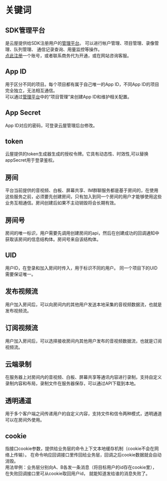 # 关键词

<h2 id=sdkMgr>SDK管理平台</h2>

是云屋提供给SDK注册用户的[管理平台](https://sdk.cloudroom.com/mgr_sdk/)。 可以进行帐户管理、项目管理、录像管理、队列管理、 通信记录查询、用量监控等操作。  
[点此注册](https://sdk.cloudroom.com/mgr_sdk/register.html)一个账号，或者联系商务代为开通，或在网站咨询客服。

<h2 id=appID>App ID</h2>

用于区分不同的项目。每个项目都有属于自己唯一的App ID，不同App ID的项目完全独立，无法相互通信。  
可以通过[管理平台](https://sdk.cloudroom.com/mgr_sdk/)中的“项目管理”来创建App ID和维护相关配置。

<h2 id=appSecret>App Secret</h2>

App ID对应的密码，可登录云屋管理后台修改。

<h2 id=token>token</h2>

云屋提供的token生成器生成的授权令牌。它具有动态性、时效性,可以替换appSecret用于登录鉴权。

<h2 id=room>房间</h2>

平台当前提供的音视频、白板、屏幕共享、IM群聊服务都是基于房间的，在使用这些服务之前，必须要先创建房间，只有加入到同一个房间的用户才能够使用这些业务互相通信。房间创建后如果不主动销毁将会长期有效。

<h2 id=roomID>房间号</h2>

房间的唯一标识，用户需要先调用创建房间的api，然后在创建成功的回调通知中获取该房间的信息结构体。房间号来自该结构体。

<h2 id=UID>UID</h2>

用户ID，在登录和加入房间时传入，用于标识不同的用户。 同一个项目下的UID需要保证唯一。

<h2 id=publishStream>发布视频流</h2>

用户加入房间后，可以向房间内的其他用户发送本地采集的音视频数据流，也就是发布视频流。

<h2 id=subscribeStream>订阅视频流</h2>

用户加入房间后，可以选择接收房间内其他用户发布的音视频数据流，也就是订阅视频流。

<h2 id=cloudRecord>云端录制</h2>

在服务器上对房间内的音视频、白板、屏幕共享等通讯内容进行录制，支持自定义录制内容和布局，录制文件在服务器保存，可以通过API下载到本地。

<h2 id=transparentPassage>透明通道</h2>

用于多个客户端之间传递用户的自定义内容，支持文件和信令两种模式，透明通道可以在房间外使用。

<h2 id=cookie>cookie</h2>

指接口cookie参数，提供给业务层的命令上下文本地缓存机制（cookie不会在网络上传输）。 在命令响应回调接口里传回给业务层，回调之后cookie数据就会自动消毁。  
用法举例：业务层分别向A、B各发一条消息（将目标用户的id存在cookie里）， 在失败回调接口里可从cookie取回用户id， 就能知道发给谁的消息失败了。
